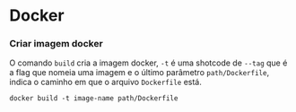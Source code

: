 # Docker

### Criar imagem docker

O comando `build` cria a imagem docker, `-t` é uma shotcode de `--tag` que é a flag que nomeia uma imagem e o último parâmetro `path/Dockerfile`, indica o caminho em que o arquivo `Dockerfile` está.
    
    docker build -t image-name path/Dockerfile